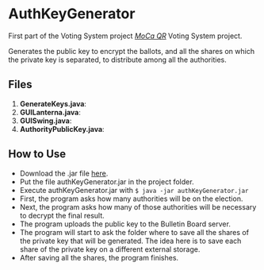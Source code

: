 # AuthKeyGenerator
First part of the Voting System project [*MoCa QR*](https://github.com/CamiloG/moca_qr) Voting System project.

Generates the public key to encrypt the ballots, and all the shares on which the private key is separated, to distribute among all the authorities.

## Files
1. **GenerateKeys.java**:
2. **GUILanterna.java**:
3. **GUISwing.java**:
4. **AuthorityPublicKey.java**:

## How to Use
* Download the .jar file [here](https://github.com/CamiloG/moca_qr/blob/master/KeyGeneration_Apps/AuthKeysGenerator_light.jar?raw=true).
* Put the file authKeyGenerator.jar in the project folder.
* Execute authKeyGenerator.jar with `$ java -jar authKeyGenerator.jar`
* First, the program asks how many authorities will be on the election.
* Next, the program asks how many of those authorities will be necessary to decrypt the final result.
* The program uploads the public key to the Bulletin Board server.
* The program will start to ask the folder where to save all the shares of the private key that will be generated. The idea here is to save each share of the private key on a different external storage.
* After saving all the shares, the program finishes.